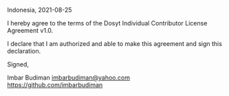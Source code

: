 Indonesia, 2021-08-25

I hereby agree to the terms of the Dosyt Individual Contributor License
Agreement v1.0.

I declare that I am authorized and able to make this agreement and sign this
declaration.

Signed,

Imbar Budiman imbarbudiman@yahoo.com https://github.com/imbarbudiman